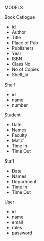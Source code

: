 MODELS

Book Catlogue
  - id
  - Author
  - Title
  - Place of Pub 
  - Publishers 
  - Year
  - ISBN
  - Class No
  - No of Copies
  - Shelf_id

Shelf 

  - id
  - name
  - number

 Student
 
  - Date
  - Names
  - Faculty
  - Mat #
  - Time In 
  - Time Out 
  
  
  Staff
  
   -  Date 
   -  Names
   -  Department
   -  Time In 
   -  Time Out
   
   User
   
   -  id
   -  name
   -  email
   -  roles
   -  password
   
   
